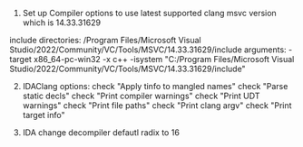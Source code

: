 

1. Set up Compiler options to use latest supported clang msvc version which is 14.33.31629

include directories: /Program Files/Microsoft Visual Studio/2022/Community/VC/Tools/MSVC/14.33.31629/include
arguments: -target x86_64-pc-win32 -x c++ -isystem "C:/Program Files/Microsoft Visual Studio/2022/Community/VC/Tools/MSVC/14.33.31629/include"

2. IDAClang options:
check  "Apply tinfo to mangled names"
check "Parse static decls"
check "Print compiler warnings"
check "Print UDT warnings"
check "Print file paths"
check "Print clang argv"
check "Print target info"

3. IDA change decompiler defautl radix to 16
